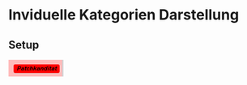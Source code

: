 Inviduelle Kategorien Darstellung
=================================



Setup
-----



![CAT](../screenshots/kanboard_patch_category.png)
